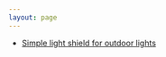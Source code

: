 ```yaml
---
layout: page
---
```


- [Simple light shield for outdoor lights](https://www.progresslightingexperts.com/lighting/4-92-136-0-495869/Progress_Nightsaver---Outdoor-Light-in-Traditional-style---3.25-Inches-wide-by-6.31-Inches-high-P8400-31.htm)

